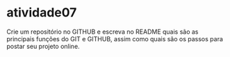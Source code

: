 # atividade07
Crie um repositório no GITHUB e escreva no README quais são as principais funções do GIT e GITHUB, assim como quais são os passos para postar seu projeto online.
